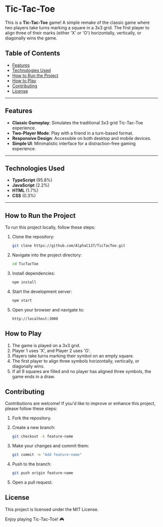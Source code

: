 # Tic-Tac-Toe

This is a **Tic-Tac-Toe** game! A simple remake of the classic game where two players take turns marking a square in a 3x3 grid. The first player to align three of their marks (either 'X' or 'O') horizontally, vertically, or diagonally wins the game.

## Table of Contents

- [Features](#features)
- [Technologies Used](#technologies-used)
- [How to Run the Project](#how-to-run-the-project)
- [How to Play](#how-to-play)
- [Contributing](#contributing)
- [License](#license)

---

## Features

- **Classic Gameplay**: Simulates the traditional 3x3 grid Tic-Tac-Toe experience.
- **Two-Player Mode**: Play with a friend in a turn-based format.
- **Responsive Design**: Accessible on both desktop and mobile devices.
- **Simple UI**: Minimalistic interface for a distraction-free gaming experience.

---

## Technologies Used

- **TypeScript** (95.8%)
- **JavaScript** (2.2%)
- **HTML** (1.7%)
- **CSS** (0.3%)

---

## How to Run the Project

To run this project locally, follow these steps:

1. Clone the repository:
   ```bash
   git clone https://github.com/AlphaC137/TicTacToe.git
   ```

2. Navigate into the project directory:
   ```bash
   cd TicTacToe
   ```

3. Install dependencies:
   ```bash
   npm install
   ```

4. Start the development server:
   ```bash
   npm start
   ```

5. Open your browser and navigate to:
   ```
   http://localhost:3000
   ```

## How to Play

1. The game is played on a 3x3 grid.
2. Player 1 uses 'X', and Player 2 uses 'O'.
3. Players take turns marking their symbol on an empty square.
4. The first player to align three symbols horizontally, vertically, or diagonally wins.
5. If all 9 squares are filled and no player has aligned three symbols, the game ends in a draw.

## Contributing

Contributions are welcome! If you'd like to improve or enhance this project, please follow these steps:

1. Fork the repository.
2. Create a new branch:
   ```bash
   git checkout -b feature-name
   ```

3. Make your changes and commit them:
   ```bash
   git commit -m "Add feature-name"
   ```

4. Push to the branch:
   ```bash
   git push origin feature-name
   ```

5. Open a pull request.

## License

This project is licensed under the MIT License.

Enjoy playing Tic-Tac-Toe! 🎮
